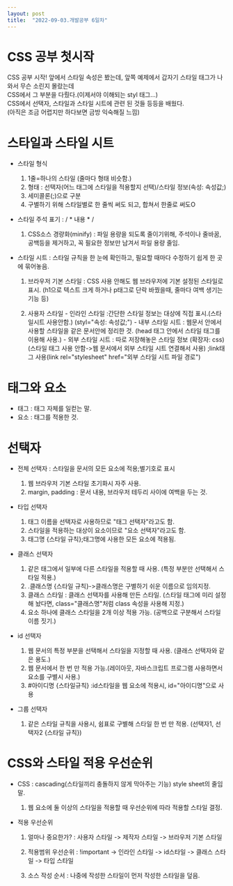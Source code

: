 ```yaml
---
layout: post
title:  "2022-09-03.개발공부 6일차"
---
```

# CSS 공부 첫시작
CSS 공부 시작!
앞에서 스타일 속성은 봤는데, 앞쪽 예제에서 갑자기 스타일 태그가 나와서 무슨 소린지 몰랐는데<br>
CSS에서 그 부분을 다뤘다.(이제서야 이해되는 styl 태그...)<br>
CSS에서 선택자, 스타일과 스타일 시트에 관련 된 것들 등등을 배웠다.<br>
(아직은 조금 어렵지만 하다보면 금방 익숙해질 느낌)<br>




# 스타일과 스타일 시트
  - 스타일 형식
    1. 1줄=하나의 스타일 (줄마다 형태 비슷함.)
    2. 형태 : 선택자(어느 태그에 스타일을 적용할지 선택)/스타일 정보(속성: 속성값;)
    3. 세미콜론(;)으로 구분
    4. 구별하기 위해 스타일별로 한 줄씩 써도 되고, 합쳐서 한줄로 써도O

  - 스타일 주석 표기
    : / * 내용 * /
      1. CSS소스 경량화(minify)
        : 파일 용량을 되도록 줄이기위해, 주석이나 줄바꿈, 공백등을 제거하고,
          꼭 필요한 정보만 남겨서 파일 용량 줄임.

  - 스타일 시트
    : 스타일 규칙을 한 눈에 확인하고, 필요할 때마다 수정하기 쉽게 한 곳에 묶어놓음.
      1. 브라우저 기본 스타일
        : CSS 사용 안해도 웹 브라우저에 기본 설정된 스타일로 표시.
          (h1으로 텍스트 크게 하거나 p태그로 단락 바꿨을때, 줄마다 여백 생기는 기능 등)

      2. 사용자 스타일
        - 인라인 스타일
          :간단한 스타일 정보는 대상에 직접 표시.(스타일시트 사용안함.)
           (styl="속성: 속성값;")
        - 내부 스타일 시트
          : 웹문서 안에서 사용할 스타일을 같은 문서안에 정리한 것.
            (head 태그 안에서 스타일 태그를 이용해 사용.)
        - 외부 스타일 시트
          : 따로 저장해놓은 스타일 정보
            (확장자: css)
            (스타일 태그 사용 안함->웹 문서에서 외부 스타일 시트 연결해서 사용)
            ;link태그 사용(link rel="stylesheet" href="외부 스타일 시트 파일 경로")




# 태그와 요소
  - 태그
   : 태그 자체를 일컫는 말.
  - 요소
   : 태그를 적용한 것.




# 선택자
- 전체 선택자
  : 스타일을 문서의 모든 요소에 적용;별기호로 표시
    1. 웹 브라우저 기본 스타일 초기화시 자주 사용.
    2. margin, padding
      : 문서 내용, 브라우저 테두리 사이에 여백을 두는 것.

- 타입 선택자
  1. 태그 이름을 선택자로 사용하므로 "태그 선택자"라고도 함.
  2. 스타일을 적용하는 대상이 요소이므로 "요소 선택자"라고도 함.
  3. 태그명 {스타일 규칙};태그명에 사용한 모든 요소에 적용됨.
  
- 클래스 선택자
  1. 같은 태그에서 일부에 다른 스타일을 적용할 때 사용.
     (특정 부분만 선택해서 스타일 적용.)
  2. .클래스명 {스타일 규칙}->클래스명은 구별하기 쉬운 이름으로 임의지정.
  3. 클래스 스타일
    : 클래스 선택자를 사용해 만든 스타일.
      (스타일 태그에 미리 설정해 놨다면, class="클래스명"처럼 class 속성을 사용해 지정.)
  4. 요소 하나에 클래스 스타일을 2개 이상 적용 가능.
     (공백으로 구분해서 스타일 이름 짓기.)

- id 선택자
  1. 웹 문서의 특정 부분을 선택해서 스타일을 지정할 때 사용.
     (클래스 선택자와 같은 용도.)
  2. 웹 문서에서 한 번 만 적용 가능.(레이아웃, 자바스크립트 프로그램 사용하면서 요소를 구별시 사용.)
  3. #아이디명 {스타일규칙}
      :id스타일을 웹 요소에 적용시, id="아이디명"으로 사용

- 그룹 선택자
  1. 같은 스타일 규칙을 사용시, 쉼표로 구별해 스타일 한 번 만 적용.
     (선택자1, 선택자2 {스타일 규칙})




# CSS와 스타일 적용 우선순위
- CSS
  : cascading(스타일끼리 충돌하지 않게 막아주는 기능) style sheet의 줄임말.
    1. 웹 요소에 둘 이상의 스타일을 적용할 때 우선순위에 따라 적용할 스타일 결정.

- 적용 우선순위
  1. 얼마나 중요한가?
     : 사용자 스타일 -> 제작자 스타일 -> 브라우저 기본 스타일

  2. 적용범위 우선순위
     : !important -> 인라인 스타일 -> id스타일 -> 클래스 스타일 -> 타입 스타일

  3. 소스 작성 순서
     : 나중에 작성한 스타일이 먼저 작성한 스타일을 덮음.
